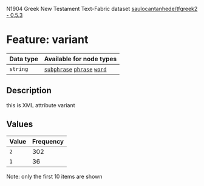 <p>N1904 Greek New Testament Text-Fabric dataset <a href="https://github.com/saulocantanhede/tfgreek2">saulocantanhede/tfgreek2 - 0.5.3</a></p>

<h1>Feature: variant</h1>

<table>
<thead>
<tr>
  <th>Data type</th>
  <th>Available for node types</th>
</tr>
</thead>
<tbody>
<tr>
  <td><code>string</code></td>
  <td><A HREF="featurebynodetype.md#subphrase"><code>subphrase</code></A> <A HREF="featurebynodetype.md#phrase"><code>phrase</code></A> <A HREF="featurebynodetype.md#word"><code>word</code></A></td>
</tr>
</tbody>
</table>

<h2>Description</h2>

<p>this is XML attribute variant</p>

<h2>Values</h2>

<table>
<thead>
<tr>
  <th>Value</th>
  <th>Frequency</th>
</tr>
</thead>
<tbody>
<tr>
  <td><code>2</code></td>
  <td>302</td>
</tr>
<tr>
  <td><code>1</code></td>
  <td>36</td>
</tr>
</tbody>
</table>

<p>Note: only the first 10 items are shown</p>
